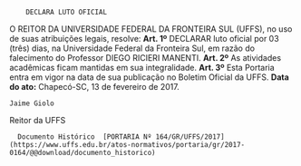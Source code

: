         DECLARA LUTO OFICIAL  

 O REITOR DA UNIVERSIDADE FEDERAL DA FRONTEIRA SUL (UFFS), no uso de suas atribuições legais, resolve:   **Art. 1º** DECLARAR luto oficial por 03 (três) dias, na Universidade Federal da Fronteira Sul, em razão do falecimento do Professor DIEGO RICIERI MANENTI.   **Art. 2º** As atividades acadêmicas ficam mantidas em sua integralidade.   **Art. 3º** Esta Portaria entra em vigor na data de sua publicação no Boletim Oficial da UFFS.      **Data do ato:** Chapecó-SC, 13 de fevereiro de 2017.   
 

    Jaime Giolo   
 Reitor da UFFS 

      Documento Histórico  [PORTARIA Nº 164/GR/UFFS/2017](https://www.uffs.edu.br/atos-normativos/portaria/gr/2017-0164/@@download/documento_historico)     
      